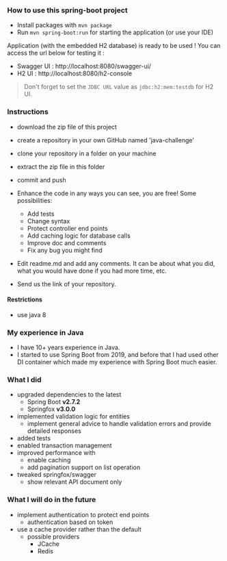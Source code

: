 ### How to use this spring-boot project

- Install packages with `mvn package`
- Run `mvn spring-boot:run` for starting the application (or use your IDE)

Application (with the embedded H2 database) is ready to be used ! You can access the url below for testing it :

- Swagger UI : http://localhost:8080/swagger-ui/
- H2 UI : http://localhost:8080/h2-console

> Don't forget to set the `JDBC URL` value as `jdbc:h2:mem:testdb` for H2 UI.



### Instructions

- download the zip file of this project
- create a repository in your own GitHub named 'java-challenge'
- clone your repository in a folder on your machine
- extract the zip file in this folder
- commit and push

- Enhance the code in any ways you can see, you are free! Some possibilities:
  - Add tests
  - Change syntax
  - Protect controller end points
  - Add caching logic for database calls
  - Improve doc and comments
  - Fix any bug you might find
- Edit readme.md and add any comments. It can be about what you did, what you would have done if you had more time, etc.
- Send us the link of your repository.

#### Restrictions
- use java 8




### My experience in Java
- I have 10+ years experience in Java.
- I started to use Spring Boot from 2019, and before that 
I had used other DI container which made my experience with Spring Boot much easier.

### What I did
- upgraded dependencies to the latest
  - Spring Boot **v2.7.2**
  - Springfox   **v3.0.0**
- implemented validation logic for entities
  - implement general advice to handle validation errors and provide detailed responses
- added tests
- enabled transaction management
- improved performance with 
  - enable caching
  - add pagination support on list operation
- tweaked springfox/swagger
  - show relevant API document only

### What I will do in the future
- implement authentication to protect end points
  - authentication based on token
- use a cache provider rather than the default
  - possible providers
    - JCache 
    - Redis
